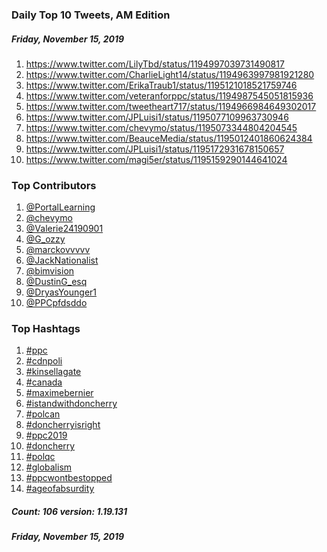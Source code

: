 ### Daily Top 10 Tweets, AM Edition
##### Friday, November 15, 2019
 1) https://www.twitter.com/LilyTbd/status/1194997039731490817
 2) https://www.twitter.com/CharlieLight14/status/1194963997981921280
 3) https://www.twitter.com/ErikaTraub1/status/1195121018521759746
 4) https://www.twitter.com/veteranforppc/status/1194987545051815936
 5) https://www.twitter.com/tweetheart717/status/1194966984649302017
 6) https://www.twitter.com/JPLuisi1/status/1195077109963730946
 7) https://www.twitter.com/chevymo/status/1195073344804204545
 8) https://www.twitter.com/BeauceMedia/status/1195012401860624384
 9) https://www.twitter.com/JPLuisi1/status/1195172931678150657
10) https://www.twitter.com/magi5er/status/1195159290144641024

### Top Contributors
  1) [@PortalLearning](https://www.twitter.com/PortalLearning)
  2) [@chevymo](https://www.twitter.com/chevymo)
  3) [@Valerie24190901](https://www.twitter.com/Valerie24190901)
  4) [@G_ozzy](https://www.twitter.com/G_ozzy)
  5) [@marckovvvvv](https://www.twitter.com/marckovvvvv)
  6) [@JackNationalist](https://www.twitter.com/JackNationalist)
  7) [@bimvision](https://www.twitter.com/bimvision)
  8) [@DustinG_esq](https://www.twitter.com/DustinG_esq)
  9) [@DryasYounger1](https://www.twitter.com/DryasYounger1)
 10) [@PPCpfdsddo](https://www.twitter.com/PPCpfdsddo)



### Top Hashtags

  1) [#ppc](https://www.twitter.com/hashtag/ppc)
  2) [#cdnpoli](https://www.twitter.com/hashtag/cdnpoli)
  3) [#kinsellagate](https://www.twitter.com/hashtag/kinsellagate)
  4) [#canada](https://www.twitter.com/hashtag/canada)
  5) [#maximebernier](https://www.twitter.com/hashtag/maximebernier)
  6) [#istandwithdoncherry](https://www.twitter.com/hashtag/istandwithdoncherry)
  7) [#polcan](https://www.twitter.com/hashtag/polcan)
  8) [#doncherryisright](https://www.twitter.com/hashtag/doncherryisright)
  9) [#ppc2019](https://www.twitter.com/hashtag/ppc2019)
 10) [#doncherry](https://www.twitter.com/hashtag/doncherry)
 11) [#polqc](https://www.twitter.com/hashtag/polqc)
 12) [#globalism](https://www.twitter.com/hashtag/globalism)
 13) [#ppcwontbestopped](https://www.twitter.com/hashtag/ppcwontbestopped)
 14) [#ageofabsurdity](https://www.twitter.com/hashtag/ageofabsurdity)

##### Count: 106	version: 1.19.131
##### Friday, November 15, 2019

